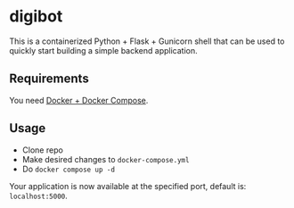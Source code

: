 # digibot

This is a containerized Python + Flask + Gunicorn shell that can be used to quickly start building a simple backend application.

## Requirements

You need [Docker + Docker Compose](https://docs.docker.com/engine/install/ubuntu/).

## Usage

- Clone repo
- Make desired changes to `docker-compose.yml`
- Do `docker compose up -d`

Your application is now available at the specified port, default is: `localhost:5000`.